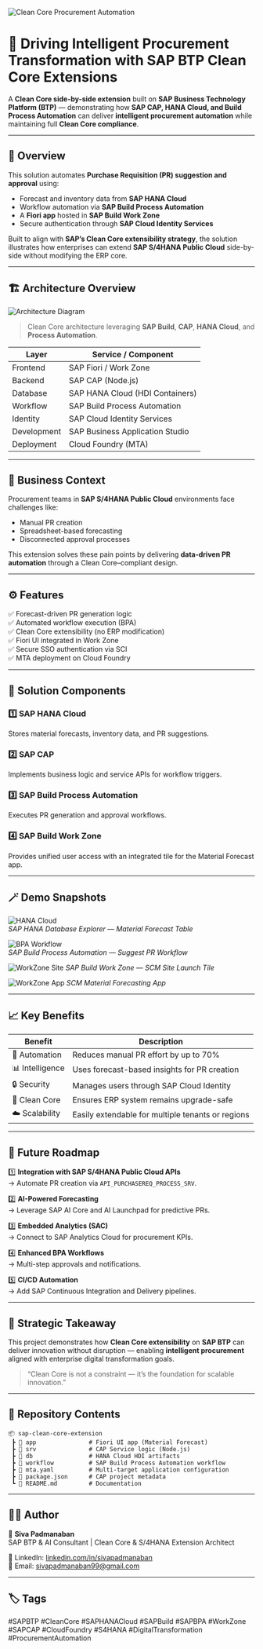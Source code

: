 ![Clean Core Procurement Automation](github%20banner.png)

# 🧠 Driving Intelligent Procurement Transformation with SAP BTP Clean Core Extensions

A **Clean Core side-by-side extension** built on **SAP Business Technology Platform (BTP)** — demonstrating how **SAP CAP, HANA Cloud, and Build Process Automation** can deliver **intelligent procurement automation** while maintaining full **Clean Core compliance**.

---

## 🚀 Overview

This solution automates **Purchase Requisition (PR) suggestion and approval** using:
- Forecast and inventory data from **SAP HANA Cloud**
- Workflow automation via **SAP Build Process Automation**
- A **Fiori app** hosted in **SAP Build Work Zone**
- Secure authentication through **SAP Cloud Identity Services**

Built to align with **SAP’s Clean Core extensibility strategy**, the solution illustrates how enterprises can extend **SAP S/4HANA Public Cloud** side-by-side without modifying the ERP core.

---

## 🏗️ Architecture Overview

![Architecture Diagram](sap_arch_diagram_latest.png)

> Clean Core architecture leveraging **SAP Build**, **CAP**, **HANA Cloud**, and **Process Automation**.

| Layer | Service / Component |
|--------|--------------------|
| Frontend | SAP Fiori / Work Zone |
| Backend | SAP CAP (Node.js) |
| Database | SAP HANA Cloud (HDI Containers) |
| Workflow | SAP Build Process Automation |
| Identity | SAP Cloud Identity Services |
| Development | SAP Business Application Studio |
| Deployment | Cloud Foundry (MTA) |

---

## 💼 Business Context

Procurement teams in **SAP S/4HANA Public Cloud** environments face challenges like:
- Manual PR creation
- Spreadsheet-based forecasting
- Disconnected approval processes

This extension solves these pain points by delivering **data-driven PR automation** through a Clean Core–compliant design.

---

## ⚙️ Features

✅ Forecast-driven PR generation logic  
✅ Automated workflow execution (BPA)  
✅ Clean Core extensibility (no ERP modification)  
✅ Fiori UI integrated in Work Zone  
✅ Secure SSO authentication via SCI  
✅ MTA deployment on Cloud Foundry  

---

## 🧩 Solution Components

### 1️⃣ SAP HANA Cloud
Stores material forecasts, inventory data, and PR suggestions.

### 2️⃣ SAP CAP
Implements business logic and service APIs for workflow triggers.

### 3️⃣ SAP Build Process Automation
Executes PR generation and approval workflows.

### 4️⃣ SAP Build Work Zone
Provides unified user access with an integrated tile for the Material Forecast app.

---

## 🪄 Demo Snapshots

![HANA Cloud](SAP%20Hana%20Database%20Explorer.png)  
*SAP HANA Database Explorer — Material Forecast Table*

![BPA Workflow](SuggestPRWorkflow.png)  
*SAP Build Process Automation — Suggest PR Workflow*

![WorkZone Site](WorkZone%20Site.png)
*SAP Build Work Zone — SCM Site Launch Tile*

![WorkZone App](WorkZone%20App.png)
*SCM Material Forecasting App*

---

## 📈 Key Benefits

| Benefit | Description |
|----------|-------------|
| 🔄 Automation | Reduces manual PR effort by up to 70% |
| 📊 Intelligence | Uses forecast-based insights for PR creation |
| 🔒 Security | Manages users through SAP Cloud Identity |
| 🧩 Clean Core | Ensures ERP system remains upgrade-safe |
| ☁️ Scalability | Easily extendable for multiple tenants or regions |

---

## 🔮 Future Roadmap

1️⃣ **Integration with SAP S/4HANA Public Cloud APIs**  
→ Automate PR creation via `API_PURCHASEREQ_PROCESS_SRV`.

2️⃣ **AI-Powered Forecasting**  
→ Leverage SAP AI Core and AI Launchpad for predictive PRs.

3️⃣ **Embedded Analytics (SAC)**  
→ Connect to SAP Analytics Cloud for procurement KPIs.

4️⃣ **Enhanced BPA Workflows**  
→ Multi-step approvals and notifications.

5️⃣ **CI/CD Automation**  
→ Add SAP Continuous Integration and Delivery pipelines.

---

## 🧠 Strategic Takeaway

This project demonstrates how **Clean Core extensibility** on **SAP BTP** can deliver innovation without disruption — enabling **intelligent procurement** aligned with enterprise digital transformation goals.

> “Clean Core is not a constraint — it’s the foundation for scalable innovation.”

---

## 📘 Repository Contents

```
📦 sap-clean-core-extension
 ┣ 📁 app               # Fiori UI app (Material Forecast)
 ┣ 📁 srv               # CAP Service logic (Node.js)
 ┣ 📁 db                # HANA Cloud HDI artifacts
 ┣ 📁 workflow          # SAP Build Process Automation workflow
 ┣ 📄 mta.yaml          # Multi-target application configuration
 ┣ 📄 package.json      # CAP project metadata
 ┗ 📄 README.md         # Documentation
```

---

## 🧑‍💻 Author

👤 **Siva Padmanaban**  
SAP BTP & AI Consultant | Clean Core & S/4HANA Extension Architect  

🔗 LinkedIn: [linkedin.com/in/sivapadmanaban](https://linkedin.com/in/sivapadmanaban)  
📧 Email: sivapadmanaban99@gmail.com

---

## 🏷️ Tags
#SAPBTP #CleanCore #SAPHANACloud #SAPBuild #SAPBPA #WorkZone #SAPCAP #CloudFoundry #S4HANA #DigitalTransformation #ProcurementAutomation
